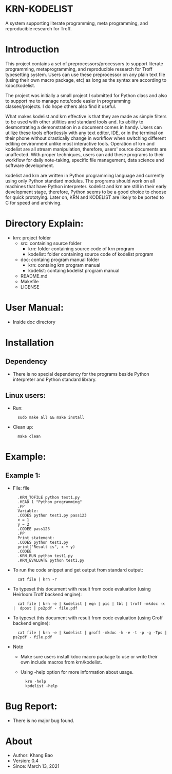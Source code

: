 # KRN-KODELIST
A system supporting literate programming, meta programming, and reproducible research for Troff.

# Introduction
This project contains a set of preprocessors/processors to support literate programming, metaprogramming, and reproducible research for Troff typesetting system.
Users can use these preprocessor on any plain text file (using their own macro package, etc) as long as the syntax are according to kdoc/kodelist.

The project was initially a small project I submitted for Python class and also to support me to manage note/code easier in programming classes/projects.
I do hope others also find it useful.

What makes kodelist and krn effective is that they are made as simple filters to be used with other utilities and standard tools and.
Its ability to desmontrating a demonstration in a document comes in handy.
Users can utilize these tools effortlessly with any text editor, IDE, or in the terminal on their phone without drastically change in workflow when switching different editing environment unlike most interactive tools.
Operation of krn and kodelist are all stream manipulation, therefore, users' source documents are unaffected.
With proper techniques, users can add these programs to their workflow for daily note-taking, specific file management, data science and software development.

kodelist and krn are written in Python programming language and currently using only Python standard modules.
The programs should work on all machines that have Python interpreter.
kodelist and krn are still in their early development stage, therefore, Python seems to be a good choice to choose for quick prototying.
Later on, KRN and KODELIST are likely to be ported to C for speed and archiving.

# Directory Explain:

* krn: project folder
    * src: containing source folder
        * krn: folder containing source code of krn program
        * kodelist: folder containing source code of kodelist program
    * doc: containg program manual folder
        * krn: containg krn program manual
        * kodelist: containg kodelist program manual
    * README.md
    * Makefile
    * LICENSE

# User Manual:
* Inside doc directory


# Installation
## Dependency
* There is no special dependency for the programs beside Python interpreter and Python standard library.

## Linux users:
* Run:

        sudo make all && make install

* Clean up:

        make clean


# Example:
## Example 1:

* File: file

        .KRN_TOFILE python test1.py
        .HEAD 1 "Python programming"
        .PP
        Variable:
        .CODES python test1.py pass123
        x = 1
        y = 2
        .CODEE pass123
        .PP
        Print statement:
        .CODES python test1.py
        print("Result is", x + y)
        .CODEE
        .KRN_RUN python test1.py
        .KRN_EVALUATE python test1.py

* To run the code snippet and get output from standard output:

        cat file | krn -r


* To typeset this document with result from code evaluation (using Heirloom Troff backend engine):

        cat file | krn -e | kodelist | eqn | pic | tbl | troff -mkdoc -x |  dpost | ps2pdf - file.pdf

* To typeset this document with result from code evaluation (using Groff backend engine):

        cat file | krn -e | kodelist | groff -mkdoc -k -e -t -p -g -Tps | ps2pdf - file.pdf

* Note
    * Make sure users install kdoc macro package to use or write their own include macros from krn/kodelist.
    * Using -help option for more information about usage.

            krn -help
            kodelist -help


# Bug Report:
* There is no major bug found.


# About
* Author: Khang Bao
* Version: 0.4
* Since: March 13, 2021
